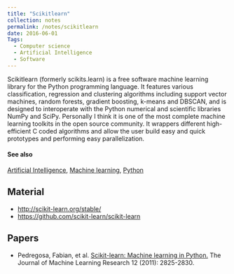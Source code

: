 ```yaml
---
title: "Scikitlearn"
collection: notes
permalink: /notes/scikitlearn
date: 2016-06-01
Tags:
  - Computer science
  - Artificial Intelligence
  - Software
---
```


Scikitlearn (formerly scikits.learn) is a free software machine learning library for the Python programming language. It features various classification, regression and clustering algorithms including support vector machines, random forests, gradient boosting, k-means and DBSCAN, and is designed to interoperate with the Python numerical and scientific libraries NumPy and SciPy.
Personally I think it is one of the most complete machine learning toolkits in the open source community. It wrappers different high-efficient C coded algorithms and
allow the user build easy and quick prototypes and performing easy parallelization.


#### See also
[Artificial Intelligence](/notes/artificial_intelligence), [Machine learning](/notes/machine_learning), [Python](/notes/python)


## Material
* http://scikit-learn.org/stable/
* https://github.com/scikit-learn/scikit-learn


## Papers
* Pedregosa, Fabian, et al. [Scikit-learn: Machine learning in Python.](http://www.jmlr.org/papers/volume12/pedregosa11a/pedregosa11a.pdf) The Journal of Machine Learning Research 12 (2011): 2825-2830.




